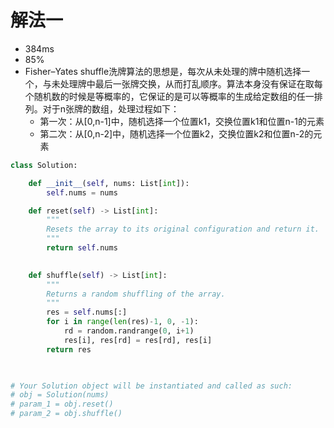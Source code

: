 # 解法一
- 384ms
- 85%
- Fisher–Yates shuffle洗牌算法的思想是，每次从未处理的牌中随机选择一个，与未处理牌中最后一张牌交换，从而打乱顺序。算法本身没有保证在取每个随机数的时候是等概率的，它保证的是可以等概率的生成给定数组的任一排列。对于n张牌的数组，处理过程如下：
  - 第一次：从[0,n-1]中，随机选择一个位置k1，交换位置k1和位置n-1的元素
  - 第二次：从[0,n-2]中，随机选择一个位置k2，交换位置k2和位置n-2的元素

```python
class Solution:

    def __init__(self, nums: List[int]):
        self.nums = nums

    def reset(self) -> List[int]:
        """
        Resets the array to its original configuration and return it.
        """
        return self.nums
        

    def shuffle(self) -> List[int]:
        """
        Returns a random shuffling of the array.
        """
        res = self.nums[:]
        for i in range(len(res)-1, 0, -1):
            rd = random.randrange(0, i+1)
            res[i], res[rd] = res[rd], res[i]
        return res
        


# Your Solution object will be instantiated and called as such:
# obj = Solution(nums)
# param_1 = obj.reset()
# param_2 = obj.shuffle()
```